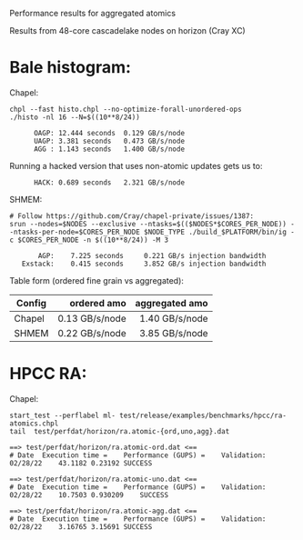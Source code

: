 Performance results for aggregated atomics

Results from 48-core cascadelake nodes on horizon (Cray XC)

Bale histogram:
===

Chapel:
```
chpl --fast histo.chpl --no-optimize-forall-unordered-ops
./histo -nl 16 --N=$((10**8/24))

      OAGP:	12.444 seconds	0.129 GB/s/node
      UAGP:	3.381 seconds	0.473 GB/s/node
      AGG :	1.143 seconds	1.400 GB/s/node
```

Running a hacked version that uses non-atomic updates gets us to:

```
      HACK:	0.689 seconds	2.321 GB/s/node
```

SHMEM:
```
# Follow https://github.com/Cray/chapel-private/issues/1387:
srun --nodes=$NODES --exclusive --ntasks=$(($NODES*$CORES_PER_NODE)) --ntasks-per-node=$CORES_PER_NODE $NODE_TYPE ./build_$PLATFORM/bin/ig -c $CORES_PER_NODE -n $((10**8/24)) -M 3

       AGP:    7.225 seconds     0.221 GB/s injection bandwidth
   Exstack:    0.415 seconds     3.852 GB/s injection bandwidth
```

Table form (ordered fine grain vs aggregated):

| Config | ordered amo    | aggregated amo |
| ------ | -------------: | -------------: |
| Chapel | 0.13 GB/s/node | 1.40 GB/s/node |
| SHMEM  | 0.22 GB/s/node | 3.85 GB/s/node |


HPCC RA:
===

Chapel:
```
start_test --perflabel ml- test/release/examples/benchmarks/hpcc/ra-atomics.chpl
tail  test/perfdat/horizon/ra.atomic-{ord,uno,agg}.dat

==> test/perfdat/horizon/ra.atomic-ord.dat <==
# Date	Execution time =	Performance (GUPS) =	Validation:
02/28/22	43.1182	0.23192	SUCCESS

==> test/perfdat/horizon/ra.atomic-uno.dat <==
# Date	Execution time =	Performance (GUPS) =	Validation:
02/28/22	10.7503	0.930209	SUCCESS

==> test/perfdat/horizon/ra.atomic-agg.dat <==
# Date	Execution time =	Performance (GUPS) =	Validation:
02/28/22	3.16765	3.15691	SUCCESS
```
